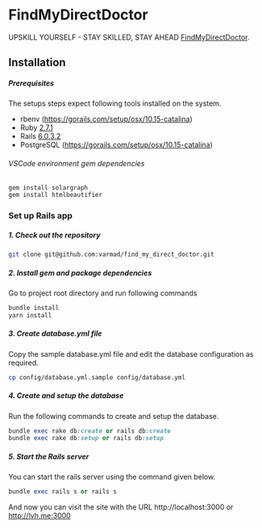 # FindMyDirectDoctor

UPSKILL YOURSELF - STAY SKILLED, STAY AHEAD [FindMyDirectDoctor](#).

## Installation

##### Prerequisites

The setups steps expect following tools installed on the system.

- rbenv (https://gorails.com/setup/osx/10.15-catalina)
- Ruby [2.7.1](https://gorails.com/setup/osx/10.15-catalina)
- Rails [6.0.3.2](https://gorails.com/setup/osx/10.15-catalina)
- PostgreSQL (https://gorails.com/setup/osx/10.15-catalina)

###### VSCode environment gem dependencies

```ruby
gem install solargraph
gem install htmlbeautifier
```

### Set up Rails app

##### 1. Check out the repository

```bash
git clone git@github.com:varmad/find_my_direct_doctor.git
```

##### 2. Install gem and package dependencies

Go to project root directory and run following commands

```bash
bundle install
yarn install
```

##### 3. Create database.yml file

Copy the sample database.yml file and edit the database configuration as required.

```bash
cp config/database.yml.sample config/database.yml
```

##### 4. Create and setup the database

Run the following commands to create and setup the database.

```ruby
bundle exec rake db:create or rails db:create
bundle exec rake db:setup or rails db:setup
```

##### 5. Start the Rails server

You can start the rails server using the command given below.

```ruby
bundle exec rails s or rails s
```

And now you can visit the site with the URL http://localhost:3000 or http://lvh.me:3000

```

```
